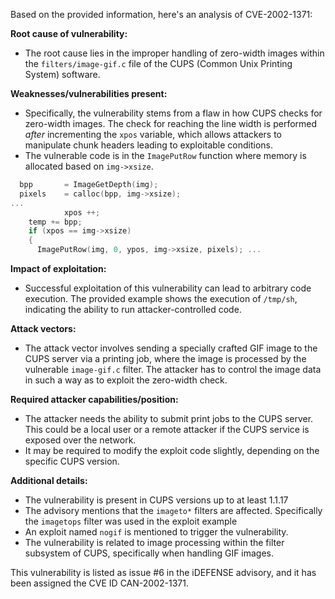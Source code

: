 Based on the provided information, here's an analysis of CVE-2002-1371:

**Root cause of vulnerability:**
- The root cause lies in the improper handling of zero-width images within the `filters/image-gif.c` file of the CUPS (Common Unix Printing System) software.

**Weaknesses/vulnerabilities present:**
- Specifically, the vulnerability stems from a flaw in how CUPS checks for zero-width images. The check for reaching the line width is performed *after* incrementing the `xpos` variable, which allows attackers to manipulate chunk headers leading to exploitable conditions.
- The vulnerable code is in the `ImagePutRow` function where memory is allocated based on `img->xsize`.

```c
  bpp       = ImageGetDepth(img);
  pixels    = calloc(bpp, img->xsize);
...
            xpos ++;
    temp += bpp;
    if (xpos == img->xsize)
    {
      ImagePutRow(img, 0, ypos, img->xsize, pixels); ...
```

**Impact of exploitation:**
- Successful exploitation of this vulnerability can lead to arbitrary code execution. The provided example shows the execution of `/tmp/sh`, indicating the ability to run attacker-controlled code.

**Attack vectors:**
- The attack vector involves sending a specially crafted GIF image to the CUPS server via a printing job, where the image is processed by the vulnerable `image-gif.c` filter. The attacker has to control the image data in such a way as to exploit the zero-width check.

**Required attacker capabilities/position:**
- The attacker needs the ability to submit print jobs to the CUPS server. This could be a local user or a remote attacker if the CUPS service is exposed over the network.
- It may be required to modify the exploit code slightly, depending on the specific CUPS version.

**Additional details:**
- The vulnerability is present in CUPS versions up to at least 1.1.17
- The advisory mentions that the `imageto*` filters are affected. Specifically the `imagetops` filter was used in the exploit example
- An exploit named `nogif` is mentioned to trigger the vulnerability.
- The vulnerability is related to image processing within the filter subsystem of CUPS, specifically when handling GIF images.

This vulnerability is listed as issue #6 in the iDEFENSE advisory, and it has been assigned the CVE ID CAN-2002-1371.